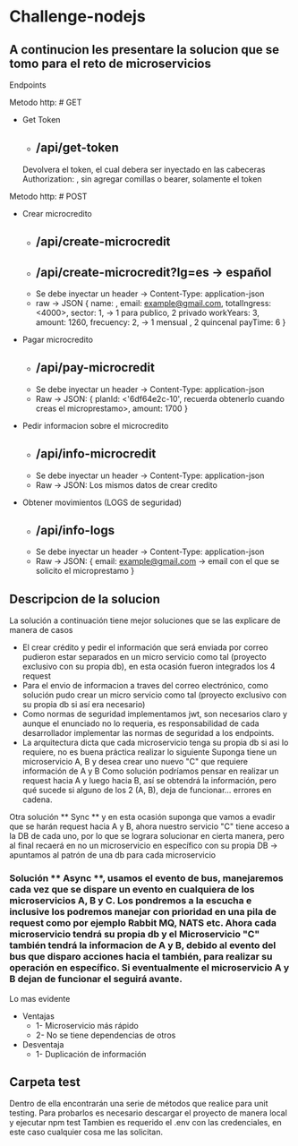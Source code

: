 # Challenge-nodejs

## A continucion les presentare la solucion que se tomo para el reto de microservicios

Endpoints

Metodo http: # GET
* Get Token
    * ## /api/get-token
    Devolvera el token, el cual debera ser inyectado en las cabeceras
    Authorization: <token token>, sin agregar comillas o bearer, solamente el token

Metodo http: # POST

* Crear microcredito
    * ## /api/create-microcredit
    * ## /api/create-microcredit?lg=es -> español
    * Se debe inyectar un header -> Content-Type: application-json
    * raw -> JSON {
      name: <name>,
      email: <example@gmail.com>,
      totalIngress: <4000>,
      sector: 1, -> 1 para publico, 2 privado
      workYears: 3,
      amount: 1260,
      frecuency: 2, -> 1 mensual , 2 quincenal
      payTime: 6
    }

* Pagar microcredito
    * ## /api/pay-microcredit
    * Se debe inyectar un header -> Content-Type: application-json
    * Raw -> JSON:  {
      planId: <'6df64e2c-10', recuerda obtenerlo cuando creas el microprestamo>,
      amount: 1700
    }
* Pedir informacion sobre el microcredito
    * ## /api/info-microcredit
    * Se debe inyectar un header -> Content-Type: application-json
    * Raw -> JSON: Los mismos datos de crear credito

* Obtener movimientos (LOGS de seguridad)
    * ## /api/info-logs
    * Se debe inyectar un header -> Content-Type: application-json
    * Raw -> JSON: {
        email: <example@gmail.com> -> email con el que se solicito el microprestamo
    }

## Descripcion de la solucion
La solución a continuación tiene mejor soluciones que se las explicare de manera de casos
* El crear crédito y pedir el información que será enviada por correo pudieron estar separados en un micro servicio como tal (proyecto exclusivo con su propia db), en esta ocasión fueron integrados los 4 request
* Para el envio de informacion a traves del correo electrónico, como solución pudo crear un micro servicio como tal (proyecto exclusivo con su propia db si así era necesario)
* Como normas de seguridad implementamos jwt, son necesarios claro y aunque el enunciado no lo requeria, es responsabilidad de cada desarrollador implementar las normas de seguridad a los endpoints.
* La arquitectura dicta que cada microservicio tenga su propia db si asi lo requiere, no es buena práctica realizar lo siguiente
Suponga tiene un microservicio A, B y desea crear uno nuevo "C" que requiere información de A y B
Como solución podríamos pensar en realizar un request hacia A y luego hacia B, así se obtendrá la información, pero qué sucede si alguno de los 2 (A, B), deja de funcionar... errores en cadena.

Otra solución ** Sync ** y en esta ocasión suponga que vamos a evadir que se harán request hacia A y B, ahora nuestro servicio "C" tiene acceso a la DB de cada uno, por lo que se lograra solucionar en cierta manera, pero al final recaerá en no un microservicio en específico con su propia DB -> apuntamos al patrón de una db para cada microservicio

### Solución ** Async **, usamos el evento de bus, manejaremos cada vez que se dispare un evento en cualquiera de los microservicios A, B y C. Los pondremos a la escucha e inclusive los podremos manejar con prioridad en una pila de request como por ejemplo Rabbit MQ, NATS etc. Ahora cada microservicio tendrá su propia db y el Microservicio "C" también tendrá la informacion de A y B, debido al evento del bus que disparo acciones hacia el también, para realizar su operación en específico. Si eventualmente el microservicio A y B dejan de funcionar el seguirá avante.
Lo mas evidente
* Ventajas
    * 1- Microservicio más rápido 
    * 2- No se tiene dependencias de otros 
* Desventaja 
    * 1- Duplicación de información

## Carpeta test
Dentro de ella encontrarán una serie de métodos que realice para unit testing. Para probarlos es necesario descargar el proyecto de manera local y ejecutar npm test
Tambien es requerido el .env con las credenciales, en este caso cualquier cosa me las solicitan. 